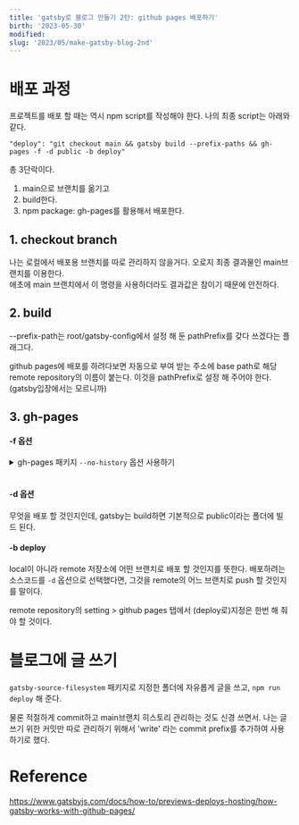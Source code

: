 ```yaml
---
title: 'gatsby로 블로그 만들기 2탄: github pages 배포하기'
birth: '2023-05-30'
modified:
slug: '2023/05/make-gatsby-blog-2nd'
---
```


# 배포 과정

프로젝트를 배포 할 때는 역시 npm script를 작성해야 한다. 나의 최종 script는 아래와 같다.

`"deploy": "git checkout main && gatsby build --prefix-paths && gh-pages -f -d public -b deploy"`

총 3단락이다.

1. main으로 브랜치를 옮기고
2. build한다.
3. npm package: gh-pages를 활용해서 배포한다.

## 1. checkout branch

나는 로컬에서 배포용 브랜치를 따로 관리하지 않을거다. 오로지 최종 결과물인 main브랜치를 이용한다.  
애초에 main 브랜치에서 이 명령을 사용하더라도 결과값은 참이기 때문에 안전하다.

## 2. build

--prefix-path는 root/gatsby-config에서 설정 해 둔 pathPrefix를 갖다 쓰겠다는 플래그다.

github pages에 배포를 하려다보면 자동으로 부여 받는 주소에 base path로 해당 remote repository의 이름이 붙는다. 이것을 pathPrefix로 설정 해 주어야 한다.(gatsby입장에서는 모르니까)

## 3. gh-pages

#### -f 옵션

<details>
  <summary>gh-pages 패키지 <code>--no-history</code> 옵션 사용하기</summary>
  <div style="background-color: #E2EADD; padding: 10px">
  
  gh-pages 패키지의 옵션 중 아래와 같은 것을 찾을 수 있다.
  >-f, --no-history // Push force new commit without parent history
   
  gh-pages 패키지의 작동 방식을 보면 지정한 build directory를, 지정한 branch로 커밋하고, 이 branch를 github pages 서비스로 호스팅 한다. 그러니까 gh-pages를 실행 할 때마다 커밋 즉 커밋 히스토리가 쌓인다.
  
  처음에는 별거 아니어도 history가 쌓일수록 빌드 시간을 늘릴 수 있다고 한다. 이를 방지하는 옵션이다. `-f`라는 옵션 약어는 `git push --force`처럼 기존 히스토리에 강제로 덮어 씌워버리기 때문으로 보인다.
  </div>
</details><br>

#### -d 옵션

무엇을 배포 할 것인지인데, gatsby는 build하면 기본적으로 public이라는 폴더에 빌드 된다.

#### -b deploy

local이 아니라 remote 저장소에 어떤 브랜치로 배포 할 것인지를 뜻한다. 배포하려는 소스코드를 `-d` 옵션으로 선택했다면, 그것을 remote의 어느 브랜치로 push 할 것인지를 말이다.

remote repository의 setting > github pages 탭에서 (deploy로)지정은 한번 해 줘야 할 것이다.

# 블로그에 글 쓰기

`gatsby-source-filesystem` 패키지로 지정한 폴더에 자유롭게 글을 쓰고, `npm run deploy` 해 준다.

물론 적절하게 commit하고 main브랜치 히스토리 관리하는 것도 신경 쓰면서. 나는 글 쓰기 위한 커밋만 따로 관리하기 위해서 'write' 라는 commit prefix를 추가하여 사용하기로 했다.

# Reference

https://www.gatsbyjs.com/docs/how-to/previews-deploys-hosting/how-gatsby-works-with-github-pages/
